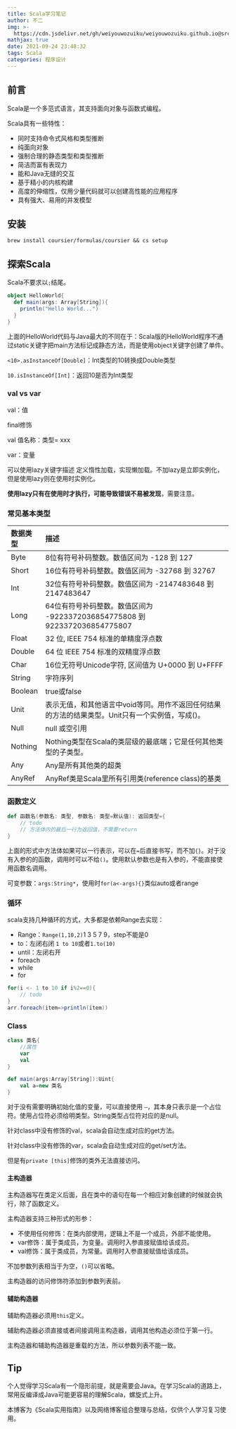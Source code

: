 ```yaml
---
title: Scala学习笔记
author: 不二
img: >-
  https://cdn.jsdelivr.net/gh/weiyouwozuiku/weiyouwozuiku.github.io@src/source/_posts/PageImg/程序设计/scala-programming-language-logo-vector.png
mathjax: true
date: 2021-09-24 23:48:32
tags: Scala
categories: 程序设计
---
```


## 前言

Scala是一个多范式语言，其支持面向对象与函数式编程。

Scala具有一些特性：

- 同时支持命令式风格和类型推断
- 纯面向对象
- 强制合理的静态类型和类型推断
- 简洁而富有表现力
- 能和Java无缝的交互
- 基于精小的内核构建
- 高度的伸缩性，仅用少量代码就可以创建高性能的应用程序
- 具有强大、易用的并发模型

## 安装

```shell
brew install coursier/formulas/coursier && cs setup
```

## 探索Scala

Scala不要求以`;`结尾。

```Scala
object HelloWorld{
  def main(args: Array[String]){
    println("Hello World...")
  }
}
```

上面的HelloWorld代码与Java最大的不同在于：Scala版的HelloWorld程序不通过static关键字把main方法标记成静态方法，而是使用object关键字创建了单件。

`<10>.asInstanceOf[Double]`：Int类型的10转换成Double类型

`10.isInstanceOf[Int]`：返回10是否为Int类型

### val vs var

val：值

final修饰

val 值名称：类型= xxx

var：变量

可以使用lazy关键字描述 定义惰性加载，实现懒加载。不加lazy是立即实例化，但是使用lazy则在使用时实例化。

**使用lazy只有在使用时才执行，可能导致错误不易被发现**，需要注意。

### 常见基本类型

| 数据类型 | 描述                                                         |
| :------- | :----------------------------------------------------------- |
| Byte     | 8位有符号补码整数。数值区间为 -128 到 127                    |
| Short    | 16位有符号补码整数。数值区间为 -32768 到 32767               |
| Int      | 32位有符号补码整数。数值区间为 -2147483648 到 2147483647     |
| Long     | 64位有符号补码整数。数值区间为 -9223372036854775808 到 9223372036854775807 |
| Float    | 32 位, IEEE 754 标准的单精度浮点数                           |
| Double   | 64 位 IEEE 754 标准的双精度浮点数                            |
| Char     | 16位无符号Unicode字符, 区间值为 U+0000 到 U+FFFF             |
| String   | 字符序列                                                     |
| Boolean  | true或false                                                  |
| Unit     | 表示无值，和其他语言中void等同。用作不返回任何结果的方法的结果类型。Unit只有一个实例值，写成()。 |
| Null     | null 或空引用                                                |
| Nothing  | Nothing类型在Scala的类层级的最底端；它是任何其他类型的子类型。 |
| Any      | Any是所有其他类的超类                                        |
| AnyRef   | AnyRef类是Scala里所有引用类(reference class)的基类           |

### 函数定义

```scala
def 函数名(参数名: 类型, 参数名: 类型=默认值): 返回类型={
    // todo
    // 方法体内的最后一行为返回值，不需要return
}
```

上面的形式中方法体如果可以一行表示，可以在`=`后直接书写，而不加`{}`。对于没有入参的的函数，调用时可以不给`()`。使用默认参数也是有入参的，不能直接使用函数名调用。

可变参数：`args:String*`，使用时`for(a<-args){}`类似auto或者range

### 循环

scala支持几种循环的方式，大多都是依赖Range去实现：

- Range：`Range(1,10,2)`1 3 5 7 9，step不能是0
- to：左闭右闭 `1 to 10`或者`1.to(10)`
- until：左闭右开 
- foreach
- while
- for

```scala
for(i <- 1 to 10 if i%2==0){
    // todo
}
arr.foreach(item=>println(item))
```

### Class

```scala
class 类名{
    //属性
    var 
    val
}

def main(args:Array[String]):Uint{
    val a=new 类名
}
```

对于没有需要明确初始化值的变量，可以直接使用 `—`，其本身只表示是一个占位符。使用占位符必须给明类型。String类型占位符对应的是null。

针对class中没有修饰的val，scala会自动生成对应的get方法。

针对class中没有修饰的var，scala会自动生成对应的get/set方法。

但是有`private [this]`修饰的类外无法直接访问。

#### 主构造器

主构造器写在类定义后面，且在类中的语句在每一个相应对象创建的时候就会执行，除了函数定义。

主构造器支持三种形式的形参：

- 不使用任何修饰：在类内部使用，逻辑上不是一个成员，外部不能使用。
- var修饰：属于类成员，为变量。调用时入参直接赋值给该成员。
- val修饰：属于类成员，为常量。调用时入参直接赋值给该成员。

不加参数列表相当于为空，`()`可以省略。

主构造器的访问修饰符添加到参数列表前。

#### 辅助构造器

辅助构造器必须用`this`定义。

辅助构造器必须直接或者间接调用主构造器，调用其他构造必须位于第一行。

主构造器和辅助构造器是重载的方法，所以参数列表不能一致。

## Tip

个人觉得学习Scala有一个隐形前提，就是需要会Java。在学习Scala的道路上，常用反编译成Java可能更容易的理解Scala，螺旋式上升。

本博客为《Scala实用指南》以及网络博客组合整理与总结，仅供个人学习复习使用。
